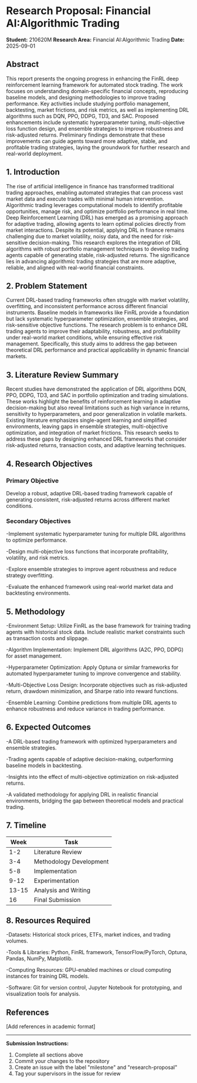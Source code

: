 # Research Proposal: Financial AI:Algorithmic Trading

**Student:** 210620M
**Research Area:** Financial AI:Algorithmic Trading
**Date:** 2025-09-01

## Abstract

This report presents the ongoing progress in enhancing the FinRL deep reinforcement
learning framework for automated stock trading. The work focuses on understanding
domain-specific financial concepts, reproducing baseline models, and designing methodologies
to improve trading performance. Key activities include studying portfolio management,
backtesting, market frictions, and risk metrics, as well as implementing DRL algorithms such as
DQN, PPO, DDPG, TD3, and SAC. Proposed enhancements include systematic
hyperparameter tuning, multi-objective loss function design, and ensemble strategies to improve
robustness and risk-adjusted returns. Preliminary findings demonstrate that these improvements
can guide agents toward more adaptive, stable, and profitable trading strategies, laying the
groundwork for further research and real-world deployment.

## 1. Introduction

The rise of artificial intelligence in finance has transformed traditional trading approaches, enabling automated strategies that can process vast market data and execute trades with minimal human intervention. Algorithmic trading leverages computational models to identify profitable opportunities, manage risk, and optimize portfolio performance in real time. Deep Reinforcement Learning (DRL) has emerged as a promising approach for adaptive trading, allowing agents to learn optimal policies directly from market interactions. Despite its potential, applying DRL in finance remains challenging due to market volatility, noisy data, and the need for risk-sensitive decision-making. This research explores the integration of DRL algorithms with robust portfolio management techniques to develop trading agents capable of generating stable, risk-adjusted returns. The significance lies in advancing algorithmic trading strategies that are more adaptive, reliable, and aligned with real-world financial constraints.

## 2. Problem Statement

Current DRL-based trading frameworks often struggle with market volatility, overfitting, and inconsistent performance across different financial instruments. Baseline models in frameworks like FinRL provide a foundation but lack systematic hyperparameter optimization, ensemble strategies, and risk-sensitive objective functions. The research problem is to enhance DRL trading agents to improve their adaptability, robustness, and profitability under real-world market conditions, while ensuring effective risk management. Specifically, this study aims to address the gap between theoretical DRL performance and practical applicability in dynamic financial markets.

## 3. Literature Review Summary

Recent studies have demonstrated the application of DRL algorithms DQN, PPO, DDPG, TD3, and SAC in portfolio optimization and trading simulations. These works highlight the benefits of reinforcement learning in adaptive decision-making but also reveal limitations such as high variance in returns, sensitivity to hyperparameters, and poor generalization in volatile markets. Existing literature emphasizes single-agent learning and simplified environments, leaving gaps in ensemble strategies, multi-objective optimization, and integration of market frictions. This research seeks to address these gaps by designing enhanced DRL frameworks that consider risk-adjusted returns, transaction costs, and adaptive learning techniques.

## 4. Research Objectives

### Primary Objective
Develop a robust, adaptive DRL-based trading framework capable of generating consistent, risk-adjusted returns across different market conditions.

### Secondary Objectives
-Implement systematic hyperparameter tuning for multiple DRL algorithms to optimize performance.

-Design multi-objective loss functions that incorporate profitability, volatility, and risk metrics.

-Explore ensemble strategies to improve agent robustness and reduce strategy overfitting.

-Evaluate the enhanced framework using real-world market data and backtesting environments.

## 5. Methodology

-Environment Setup: Utilize FinRL as the base framework for training trading agents with historical stock data. Include realistic market constraints such as transaction costs and slippage.

-Algorithm Implementation: Implement DRL algorithms (A2C, PPO, DDPG) for asset management.

-Hyperparameter Optimization: Apply Optuna or similar frameworks for automated hyperparameter tuning to improve convergence and stability.

-Multi-Objective Loss Design: Incorporate objectives such as risk-adjusted return, drawdown minimization, and Sharpe ratio into reward functions.

-Ensemble Learning: Combine predictions from multiple DRL agents to enhance robustness and reduce variance in trading performance.


## 6. Expected Outcomes

-A DRL-based trading framework with optimized hyperparameters and ensemble strategies.

-Trading agents capable of adaptive decision-making, outperforming baseline models in backtesting.

-Insights into the effect of multi-objective optimization on risk-adjusted returns.

-A validated methodology for applying DRL in realistic financial environments, bridging the gap between theoretical models and practical trading.

## 7. Timeline

| Week | Task |
|------|------|
| 1-2  | Literature Review |
| 3-4  | Methodology Development |
| 5-8  | Implementation |
| 9-12 | Experimentation |
| 13-15| Analysis and Writing |
| 16   | Final Submission |

## 8. Resources Required

-Datasets: Historical stock prices, ETFs, market indices, and trading volumes.

-Tools & Libraries: Python, FinRL framework, TensorFlow/PyTorch, Optuna, Pandas, NumPy, Matplotlib.

-Computing Resources: GPU-enabled machines or cloud computing instances for training DRL models.

-Software: Git for version control, Jupyter Notebook for prototyping, and visualization tools for analysis.

## References

[Add references in academic format]

---

**Submission Instructions:**
1. Complete all sections above
2. Commit your changes to the repository
3. Create an issue with the label "milestone" and "research-proposal"
4. Tag your supervisors in the issue for review